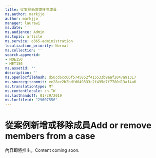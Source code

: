 ```yaml
---
title: 從案例新增或移除成員
ms.author: markjjo
author: markjjo
manager: laurawi
ms.date: ''
ms.audience: Admin
ms.topic: article
ms.service: o365-administration
localization_priority: Normal
ms.collection: ''
search.appverid:
- MOE150
- MET150
ms.assetid: ''
description: ''
ms.openlocfilehash: d50cd6cc66f5745852f415533b9aaf2047a91317
ms.sourcegitcommit: ee28ee2b2bdfd049333c2f495d7f7780d13af4a6
ms.translationtype: MT
ms.contentlocale: zh-TW
ms.lasthandoff: 01/29/2019
ms.locfileid: "29607556"
---
```

# <a name="add-or-remove-members-from-a-case"></a><span data-ttu-id="030b7-102">從案例新增或移除成員</span><span class="sxs-lookup"><span data-stu-id="030b7-102">Add or remove members from a case</span></span>

<span data-ttu-id="030b7-103">內容即將推出。</span><span class="sxs-lookup"><span data-stu-id="030b7-103">Content coming soon.</span></span>